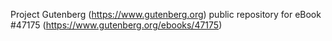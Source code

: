Project Gutenberg (https://www.gutenberg.org) public repository for eBook #47175 (https://www.gutenberg.org/ebooks/47175)

